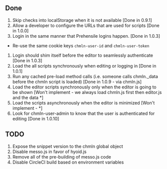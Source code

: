 Done
------

1. Skip checks into localStorage when it is not available [Done in 0.9.1]
1. Allow a developer to configure the URLs that are used for scripts [Done in 1.0.0]
1. Login in the same manner that Prehensile logins happen. [Done in 1.0.3]
 - Re-use the same cookie keys `chmln-user-id` and `chmln-user-token`
1. Login should shim itself before the editor to seamlessly authenticate [Done in 1.0.3]
1. Load the all scripts synchronously when editing or logging in [Done in 1.0.1]
1. Run any cached pre-load method calls (i.e. someone calls chmln._data before the chmln script is loaded) [Done in 1.0.9 - via chmln.js]
1. Load the editor scripts synchronously only when the editor is going to be shown [Won't implement - we always load chmln.js first then editor.js and the data *]
1. Load the scripts asynchronously when the editor is minimized [Won't implement - *]
1. Look for chmln-user-admin to know that the user is authenticated for editing [Done in 1.0.10]

TODO
------
1. Expose the snippet version to the chmln global object
1. Disable messo.js in favor of hyoid.js
1. Remove all of the pre-building of messo.js code
1. Disable CircleCI build based on environment variables
